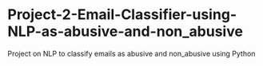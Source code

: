 # Project-2-Email-Classifier-using-NLP-as-abusive-and-non_abusive
Project on NLP to classify emails as abusive and non_abusive using Python
